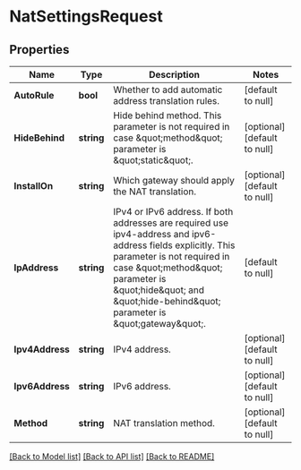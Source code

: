 # NatSettingsRequest

## Properties
Name | Type | Description | Notes
------------ | ------------- | ------------- | -------------
**AutoRule** | **bool** | Whether to add automatic address translation rules. | [default to null]
**HideBehind** | **string** | Hide behind method. This parameter is not required in case \&quot;method\&quot; parameter is \&quot;static\&quot;. | [optional] [default to null]
**InstallOn** | **string** | Which gateway should apply the NAT translation. | [optional] [default to null]
**IpAddress** | **string** | IPv4 or IPv6 address. If both addresses are required use ipv4-address and ipv6-address fields explicitly. This parameter is not required in case \&quot;method\&quot; parameter is \&quot;hide\&quot; and \&quot;hide-behind\&quot; parameter is \&quot;gateway\&quot;. | [default to null]
**Ipv4Address** | **string** | IPv4 address. | [optional] [default to null]
**Ipv6Address** | **string** | IPv6 address. | [optional] [default to null]
**Method** | **string** | NAT translation method. | [optional] [default to null]

[[Back to Model list]](../README.md#documentation-for-models) [[Back to API list]](../README.md#documentation-for-api-endpoints) [[Back to README]](../README.md)


